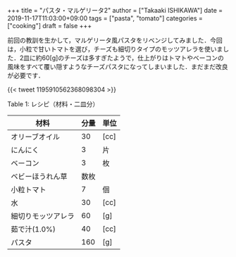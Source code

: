 +++
title = "パスタ・マルゲリータ2"
author = ["Takaaki ISHIKAWA"]
date = 2019-11-17T11:03:00+09:00
tags = ["pasta", "tomato"]
categories = ["cooking"]
draft = false
+++

前回の教訓を生かして，マルゲリータ風パスタをリベンジしてみました．今回は，小粒で甘いトマトを選び，チーズも細切りタイプのモッツアレラを使いました．2皿に約60[g]のチーズは多すぎたようで，仕上がりはトマトやベーコンの風味をすべて覆い隠すようなチーズパスタになってしまいました．まだまだ改良が必要です．

{{< tweet 1195910562368098304 >}}

<div class="table-caption">
  <span class="table-number">Table 1</span>:
  レシピ（材料・二皿分）
</div>

| 材料      | 分量 | 単位 |
|---------|----|----|
| オリーブオイル | 30  | [cc] |
| にんにく  | 3   | 片   |
| ベーコン  | 3   | 枚   |
| ベビーほうれん草 | 数枚 |      |
| 小粒トマト | 7   | 個   |
| 水        | 30  | [cc] |
| 細切りモッツアレラ | 60  | [g]  |
| 茹で汁(1.0%) | 40  | [cc] |
| パスタ    | 160 | [g]  |
